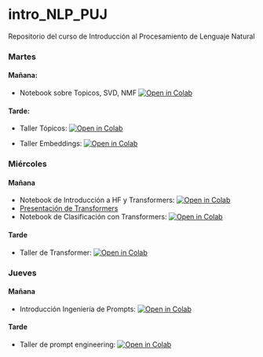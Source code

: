# intro_NLP_PUJ

Repositorio del curso de Introducción al Procesamiento de Lenguaje Natural

### Martes 

#### Mañana:
- Notebook sobre Topicos, SVD, NMF [![Open in Colab](https://colab.research.google.com/assets/colab-badge.svg)](https://colab.research.google.com/github/profesanti/intro_NLP_PUJ/blob/main/Martes/SVD-NMF_est.ipynb)

#### Tarde:

- Taller Tópicos: [![Open in Colab](https://colab.research.google.com/assets/colab-badge.svg)](https://colab.research.google.com/github/profesanti/intro_NLP_PUJ/blob/main/Martes/Taller_1_topicos_est.ipynb)
  
- Taller Embeddings: [![Open in Colab](https://colab.research.google.com/assets/colab-badge.svg)](https://colab.research.google.com/github/profesanti/intro_NLP_PUJ/blob/main/Martes/Taller_2_Embeddings_Estudiantes.ipynb)

### Miércoles

#### Mañana
- Notebook de Introducción a HF y Transformers: [![Open in Colab](https://colab.research.google.com/assets/colab-badge.svg)](https://colab.research.google.com/github/profesanti/intro_NLP_PUJ/blob/main/Miercoles/introduction_short.ipynb)
- [Presentación de Transformers](https://github.com/profesanti/intro_NLP_PUJ/blob/main/Miercoles/Intro_Transformers_PUJsummer.pdf)
- Notebook de Clasificación con Transformers: [![Open in Colab](https://colab.research.google.com/assets/colab-badge.svg)](https://colab.research.google.com/github/profesanti/intro_NLP_PUJ/blob/main/Miercoles/classification.ipynb)

#### Tarde
- Taller de Transformer: [![Open in Colab](https://colab.research.google.com/assets/colab-badge.svg)](https://colab.research.google.com/github/profesanti/intro_NLP_PUJ/blob/main/Miercoles/taller_miercoles_estudiantes.ipynb)

### Jueves

#### Mañana
- Introducción Ingeniería de Prompts: [![Open in Colab](https://colab.research.google.com/assets/colab-badge.svg)](https://colab.research.google.com/github/profesanti/intro_NLP_PUJ/blob/main/Jueves/manana/intro_prompt_eng.ipynb)

#### Tarde
- Taller de prompt engineering: [![Open in Colab](https://colab.research.google.com/assets/colab-badge.svg)](https://colab.research.google.com/github/profesanti/intro_NLP_PUJ/blob/main/Jueves/tarde/taller_prompt_eng.ipynb)
